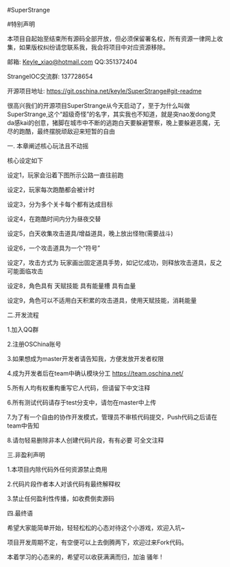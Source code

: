 #SuperStrange

#特别声明

本项目自起始至结束所有源码全部开放，但必须保留署名权，所有资源一律网上收集，如果版权纠纷请您联系我，我会将项目中对应资源移除。

邮箱: Keyle_xiao@hotmail.com  QQ:351372404

StrangeIOC交流群: 137728654

开源项目地址: https://git.oschina.net/keyle/SuperStrange#git-readme

 

很高兴我们的开源项目SuperStrange从今天启动了，至于为什么叫做SuperStrange,这个“超级奇怪”的名字，其实我也不知道，就是突nao发dong灵da感kai的创意，猪脚在城市中不断的逃跑白天要躲避警察，晚上要躲避恶魔，无尽的跑酷，最终摆脱顽敌迎来短暂的自由

 

一. 本章阐述核心玩法且不动摇

核心设定如下

设定1，玩家会沿着下图所示公路一直往前跑

设定2，玩家每次跑酷都会被计时

设定3，分为多个关卡每个都有达成目标

设定4，在跑酷时间内分为昼夜交替

设定5，白天收集攻击道具/增益道具，晚上放出怪物(需要战斗)

设定6，一个攻击道具为一个“符号”

设定7，攻击方式为 玩家画出固定道具手势，如记忆成功，则释放攻击道具，反之可能面临攻击

设定8，角色具有 天赋技能 具有能量槽 具有血量

设定9，角色可以不适用白天积累的攻击道具，使用天赋技能，消耗能量

 

二.开发流程

1.加入QQ群

2.注册OSChina账号

3.如果想成为master开发者请告知我，方便发放开发者权限

4.成为开发者后在team中确认模块分工 https://team.oschina.net/ 

5.所有人均有权重构重写它人代码，但请留下中文注释

6.所有测试代码请存于test分支中，请勿在master中上传

7.为了有一个自由的协作开发模式，管理员不审核代码提交，Push代码之后请在team中告知

8.请勿轻易删除非本人创建代码片段，有有必要 可全文注释

 

三.非盈利声明

1.本项目内除代码外任何资源禁止商用

2.代码片段作者本人对该代码有最终解释权

3.禁止任何盈利性传播，如收费倒卖源码

 

四.最终语

希望大家能简单开始，轻轻松松的心态对待这个小游戏，欢迎入坑~

项目开发周期不定，有空便可以上去倒腾两下，欢迎过来Fork代码。

本着学习的心态来的，希望可以收获满满而归，加油 骚年 !